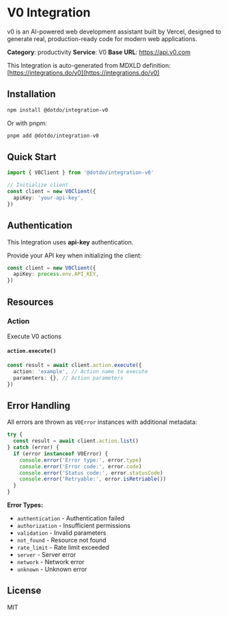 # V0 Integration

v0 is an AI-powered web development assistant built by Vercel, designed to generate real, production-ready code for modern web applications.

**Category**: productivity
**Service**: V0
**Base URL**: https://api.v0.com

This Integration is auto-generated from MDXLD definition: [https://integrations.do/v0](https://integrations.do/v0)

## Installation

```bash
npm install @dotdo/integration-v0
```

Or with pnpm:

```bash
pnpm add @dotdo/integration-v0
```

## Quick Start

```typescript
import { V0Client } from '@dotdo/integration-v0'

// Initialize client
const client = new V0Client({
  apiKey: 'your-api-key',
})
```

## Authentication

This Integration uses **api-key** authentication.

Provide your API key when initializing the client:

```typescript
const client = new V0Client({
  apiKey: process.env.API_KEY,
})
```

## Resources

### Action

Execute V0 actions

#### `action.execute()`

```typescript
const result = await client.action.execute({
  action: 'example', // Action name to execute
  parameters: {}, // Action parameters
})
```

## Error Handling

All errors are thrown as `V0Error` instances with additional metadata:

```typescript
try {
  const result = await client.action.list()
} catch (error) {
  if (error instanceof V0Error) {
    console.error('Error type:', error.type)
    console.error('Error code:', error.code)
    console.error('Status code:', error.statusCode)
    console.error('Retryable:', error.isRetriable())
  }
}
```

**Error Types:**

- `authentication` - Authentication failed
- `authorization` - Insufficient permissions
- `validation` - Invalid parameters
- `not_found` - Resource not found
- `rate_limit` - Rate limit exceeded
- `server` - Server error
- `network` - Network error
- `unknown` - Unknown error

## License

MIT
